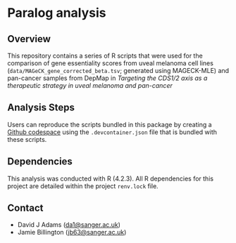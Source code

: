 # Paralog analysis

## Overview

This repository contains a series of R scripts that were used for the comparison of gene essentiality scores from uveal melanoma cell lines (`data/MAGeCK_gene_corrected_beta.tsv`; generated using MAGECK-MLE) and pan-cancer samples from DepMap in *Targeting the CDS1/2 axis as a therapeutic strategy in uveal melanoma and pan-cancer*
 

## Analysis Steps
Users can reproduce the scripts bundled in this package by creating a [Github codespace](https://docs.github.com/en/codespaces/getting-started/quickstart) using the `.devcontainer.json` file that is bundled with these scripts.

## Dependencies
This analysis was conducted with R (4.2.3). All R dependencies for this project are detailed within the project `renv.lock` file.

## Contact
- David J Adams (da1@sanger.ac.uk)
- Jamie Billington (jb63@sanger.ac.uk)